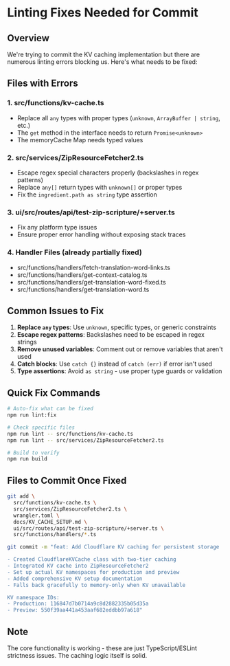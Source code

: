 # Linting Fixes Needed for Commit

## Overview

We're trying to commit the KV caching implementation but there are numerous linting errors blocking us. Here's what needs to be fixed:

## Files with Errors

### 1. src/functions/kv-cache.ts

- Replace all `any` types with proper types (`unknown`, `ArrayBuffer | string`, etc.)
- The `get` method in the interface needs to return `Promise<unknown>`
- The memoryCache Map needs typed values

### 2. src/services/ZipResourceFetcher2.ts

- Escape regex special characters properly (backslashes in regex patterns)
- Replace `any[]` return types with `unknown[]` or proper types
- Fix the `ingredient.path as string` type assertion

### 3. ui/src/routes/api/test-zip-scripture/+server.ts

- Fix any platform type issues
- Ensure proper error handling without exposing stack traces

### 4. Handler Files (already partially fixed)

- src/functions/handlers/fetch-translation-word-links.ts
- src/functions/handlers/get-context-catalog.ts
- src/functions/handlers/get-translation-word-fixed.ts
- src/functions/handlers/get-translation-word.ts

## Common Issues to Fix

1. **Replace `any` types**: Use `unknown`, specific types, or generic constraints
2. **Escape regex patterns**: Backslashes need to be escaped in regex strings
3. **Remove unused variables**: Comment out or remove variables that aren't used
4. **Catch blocks**: Use `catch {}` instead of `catch (err)` if error isn't used
5. **Type assertions**: Avoid `as string` - use proper type guards or validation

## Quick Fix Commands

```bash
# Auto-fix what can be fixed
npm run lint:fix

# Check specific files
npm run lint -- src/functions/kv-cache.ts
npm run lint -- src/services/ZipResourceFetcher2.ts

# Build to verify
npm run build
```

## Files to Commit Once Fixed

```bash
git add \
  src/functions/kv-cache.ts \
  src/services/ZipResourceFetcher2.ts \
  wrangler.toml \
  docs/KV_CACHE_SETUP.md \
  ui/src/routes/api/test-zip-scripture/+server.ts \
  src/functions/handlers/*.ts

git commit -m "feat: Add Cloudflare KV caching for persistent storage

- Created CloudflareKVCache class with two-tier caching
- Integrated KV cache into ZipResourceFetcher2
- Set up actual KV namespaces for production and preview
- Added comprehensive KV setup documentation
- Falls back gracefully to memory-only when KV unavailable

KV namespace IDs:
- Production: 116847d7b0714a9c8d2882335b05d35a
- Preview: 550f39aa441a453aaf682eddbb97a618"
```

## Note

The core functionality is working - these are just TypeScript/ESLint strictness issues. The caching logic itself is solid.
